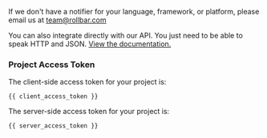 If we don't have a notifier for your language, framework, or platform, please email us at [team@rollbar.com](mailto:team@rollbar.com?subject=Please+make+a+notifier+for+my+platform)

You can also integrate directly with our API. You just need to be able to speak HTTP and JSON. <a href="https://rollbar.com/docs/api/items_post/" target="_blank" rel="noopener">View the documentation.</a>

### Project Access Token
The client-side access token for your project is:
```
{{ client_access_token }}
```
The server-side access token for your project is:
```
{{ server_access_token }}
```

